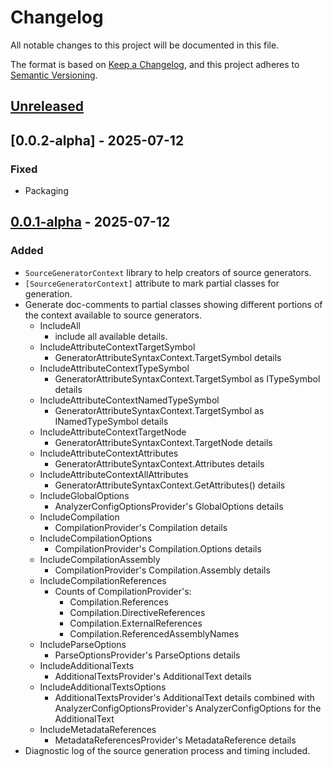 # Changelog

All notable changes to this project will be documented in this file.

The format is based on [Keep a Changelog](https://keepachangelog.com/en/1.0.0/),
and this project adheres to [Semantic Versioning](https://semver.org/spec/v2.0.0.html).

## [Unreleased]

## [0.0.2-alpha] - 2025-07-12

### Fixed

- Packaging

## [0.0.1-alpha] - 2025-07-12

### Added

- `SourceGeneratorContext` library to help creators of source generators.
- `[SourceGeneratorContext]` attribute to mark partial classes for generation.
- Generate doc-comments to partial classes showing different portions of the context available to source generators.
  - IncludeAll
    - include all available details.
  - IncludeAttributeContextTargetSymbol
    - GeneratorAttributeSyntaxContext.TargetSymbol details
  - IncludeAttributeContextTypeSymbol
    - GeneratorAttributeSyntaxContext.TargetSymbol as ITypeSymbol details
  - IncludeAttributeContextNamedTypeSymbol
    - GeneratorAttributeSyntaxContext.TargetSymbol as INamedTypeSymbol details
  - IncludeAttributeContextTargetNode
    - GeneratorAttributeSyntaxContext.TargetNode details
  - IncludeAttributeContextAttributes
    - GeneratorAttributeSyntaxContext.Attributes details
  - IncludeAttributeContextAllAttributes
    - GeneratorAttributeSyntaxContext.GetAttributes() details
  - IncludeGlobalOptions
    - AnalyzerConfigOptionsProvider's GlobalOptions details
  - IncludeCompilation
    - CompilationProvider's Compilation details
  - IncludeCompilationOptions
    - CompilationProvider's Compilation.Options details
  - IncludeCompilationAssembly
    - CompilationProvider's Compilation.Assembly details
  - IncludeCompilationReferences
    - Counts of CompilationProvider's:
      - Compilation.References
      - Compilation.DirectiveReferences
      - Compilation.ExternalReferences
      - Compilation.ReferencedAssemblyNames
  - IncludeParseOptions
    - ParseOptionsProvider's ParseOptions details
  - IncludeAdditionalTexts
    - AdditionalTextsProvider's AdditionalText details
  - IncludeAdditionalTextsOptions
    - AdditionalTextsProvider's AdditionalText details combined with AnalyzerConfigOptionsProvider's AnalyzerConfigOptions for the AdditionalText
  - IncludeMetadataReferences
    - MetadataReferencesProvider's MetadataReference details
- Diagnostic log of the source generation process and timing included.

[Unreleased]: https://github.com/datacute/SourceGeneratorContext/compare/0.0.1-alpha...develop
[0.0.1-alpha]: https://github.com/datacute/SourceGeneratorContext/releases/0.0.1-alpha